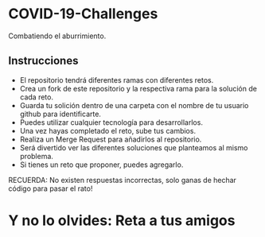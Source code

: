 # COVID-19-Challenges
Combatiendo el aburrimiento.

## Instrucciones
 - El repositorio tendrá diferentes ramas con diferentes retos.
 - Crea un fork de este repositorio y la respectiva rama para la solución de cada reto. 
 - Guarda tu solición dentro de una carpeta con el nombre de tu usuario github para identificarte.
 - Puedes utilizar cualquier tecnología para desarrollarlos.
 - Una vez hayas completado el reto, sube tus cambios.
 - Realiza un Merge Request para añadirlos al repositorio.
 - Será divertido ver las diferentes soluciones que planteamos al mismo problema.
 - Si tienes un reto que proponer, puedes agregarlo.

 RECUERDA: No existen respuestas incorrectas, solo ganas de hechar código para pasar el rato!

 # Y no lo olvides: Reta a tus amigos
